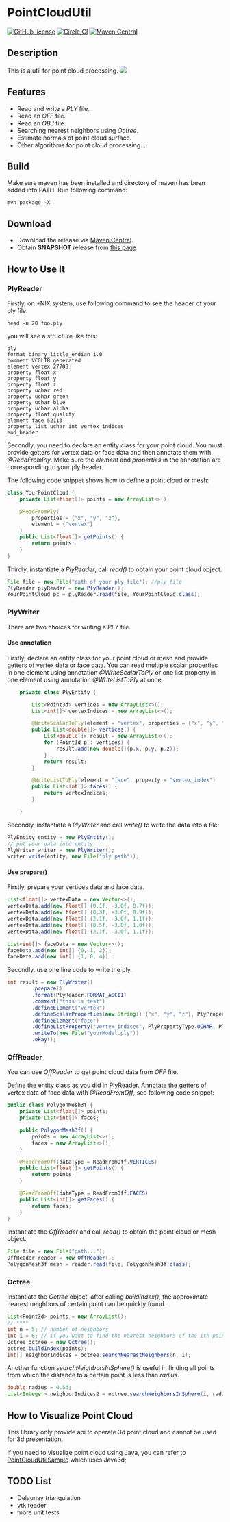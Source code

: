 # PointCloudUtil

[![GitHub license](https://img.shields.io/github/license/Jimmie00x0000/PointCloudUtil.svg)](https://github.com/Jimmie00x0000/PointCloudUtil/blob/master/LICENSE)
[![Circle CI](https://img.shields.io/circleci/project/github/Jimmie00x0000/PointCloudUtil/dev.svg)](https://circleci.com/gh/Jimmie00x0000/PointCloudUtil/tree/dev)
[![Maven Central](https://img.shields.io/maven-central/v/cn.jimmiez/pcutil.svg)](https://mvnrepository.com/artifact/cn.jimmiez/pcutil)


## Description
This is a util for point cloud processing. 
![](https://jimmie00x0000.github.io/img/Normals.png)

## Features
* Read and write a *PLY* file.
* Read an *OFF* file.
* Read an *OBJ* file.
* Searching nearest neighbors using *Octree*.
* Estimate normals of point cloud surface.
* Other algorithms for point cloud processing...

## Build 
Make sure maven has been installed and directory of maven has been added into PATH. Run following command:
```shell
mvn package -X
```

## Download
* Download the release via [Maven Central](https://mvnrepository.com/artifact/cn.jimmiez/pcutil).
* Obtain **SNAPSHOT** release from [this page](https://oss.sonatype.org/content/repositories/snapshots/cn/jimmiez/pcutil/)

## How to Use It
### PlyReader
Firstly, on *NIX system, use following command to see the header of your ply file:
```shell
head -n 20 foo.ply

```
you will see a structure like this:
```
ply
format binary_little_endian 1.0
comment VCGLIB generated
element vertex 27788
property float x
property float y
property float z
property uchar red
property uchar green
property uchar blue
property uchar alpha
property float quality
element face 52113
property list uchar int vertex_indices
end_header
```

Secondly, you need to declare an entity class for your point cloud. You must provide getters for vertex data or face data and then annotate them with *\@ReadFromPly*. Make sure the *element* and *properties* in the annotation are corresponding to your ply header.

The following code snippet shows how to define a point cloud or mesh:
```java
class YourPointCloud {
    private List<float[]> points = new ArrayList<>();

    @ReadFromPly(
        properties = {"x", "y", "z"},
        element = {"vertex"}
    )
    public List<float[]> getPoints() {
        return points;
    }
}
```

Thirdly, instantiate a *PlyReader*, call *read()* to obtain your point cloud object.
```java
File file = new File("path of your ply file"); //ply file
PlyReader plyReader = new PlyReader();
YourPointCloud pc = plyReader.read(file, YourPointCloud.class);
```

### PlyWriter
There are two choices for writing a *PLY* file.
#### Use annotation
Firstly, declare an entity class for your point cloud or mesh and provide getters of vertex data or face data. You can read multiple scalar properties in one element using annotation *\@WriteScalarToPly* or one list property in one element using annotation *\@WriteListToPly* at once. 

```java
    private class PlyEntity {

        List<Point3d> vertices = new ArrayList<>();
        List<int[]> vertexIndices = new ArrayList<>();

        @WriteScalarToPly(element = "vertex", properties = {"x", "y", "z"}, type = PlyPropertyType.DOUBLE)
        public List<double[]> vertices() {
            List<double[]> result = new ArrayList<>();
            for (Point3d p : vertices) {
                result.add(new double[]{p.x, p.y, p.z});
            }
            return result;
        }

        @WriteListToPly(element = "face", property = "vertex_index")
        public List<int[]> faces() {
            return vertexIndices;
        }

    }
```
Secondly, instantiate a *PlyWriter* and call *write()* to write the data into a file:
```java
PlyEntity entity = new PlyEntity();
// put your data into entity 
PlyWriter writer = new PlyWriter();
writer.write(entity, new File("ply path"));
```
#### Use prepare()
Firstly, prepare your vertices data and face data.
```java
List<float[]> vertexData = new Vector<>();
vertexData.add(new float[] {0.1f, -3.0f, 0.7f});
vertexData.add(new float[] {0.3f, +3.0f, 0.9f});
vertexData.add(new float[] {2.1f, -3.0f, 1.1f});
vertexData.add(new float[] {0.5f, -3.0f, 1.0f});
vertexData.add(new float[] {2.1f, -3.0f, 1.1f});

List<int[]> faceData = new Vector<>();
faceData.add(new int[] {0, 1, 2});
faceData.add(new int[] {1, 0, 4});

```

Secondly, use one line code to write the ply.
```java
int result = new PlyWriter()
        .prepare()
        .format(PlyReader.FORMAT_ASCII)
        .comment("this is test")
        .defineElement("vertex")
        .defineScalarProperties(new String[] {"x", "y", "z"}, PlyPropertyType.FLOAT, vertexData)
        .defineElement("face")
        .defineListProperty("vertex_indices", PlyPropertyType.UCHAR, PlyPropertyType.INT, faceData)
        .writeTo(new File("yourModel.ply"))
        .okay();

```

### OffReader 
You can use *OffReader* to get point cloud data from *OFF* file.

Define the entity class as you did in [PlyReader](#PlyReader). Annotate the getters of vertex data of face data with *\@ReadFromOff*, see following code snippet:

```java
public class PolygonMesh3f {
    private List<float[]> points;
    private List<int[]> faces;

    public PolygonMesh3f() {
        points = new ArrayList<>();
        faces = new ArrayList<>();
    }

    @ReadFromOff(dataType = ReadFromOff.VERTICES)
    public List<float[]> getPoints() {
        return points;
    }

    @ReadFromOff(dataType = ReadFromOff.FACES)
    public List<int[]> getFaces() {
        return faces;
    }
}
```

Instantiate the *OffReader* and call *read()* to obtain the point cloud or mesh object.

```java
File file = new File("path...");
OffReader reader = new OffReader();
PolygonMesh3f mesh = reader.read(file, PolygonMesh3f.class);
```

### Octree
Instantiate the *Octree* object, after calling *buildIndex()*, the approximate nearest neighbors of certain point can be quickly found.
```java
List<Point3d> points = new ArrayList();
// ****
int n = 5; // number of neighbors
int i = 6; // if you want to find the nearest neighbors of the ith point.
Octree octree = new Octree();
octree.buildIndex(points);
int[] neighborIndices = octree.searchNearestNeighbors(n, i);

```

Another function *searchNeighborsInSphere()* is useful in finding all points from which the distance to a certain point is less than *radius*.
```java
double radius = 0.5d;
List<Integer> neighborIndices2 = octree.searchNeighborsInSphere(i, radius);
```

## How to Visualize Point Cloud
This library only provide api to operate 3d point cloud and cannot be used for 3d presentation. 

If you need to visualize point cloud using Java, you can refer to [PointCloudUtilSample](https://github.com/Jimmie00x0000/PointCloudUtilSample) which uses Java3d;

## TODO List
* Delaunay triangulation
* vtk reader 
* more unit tests


